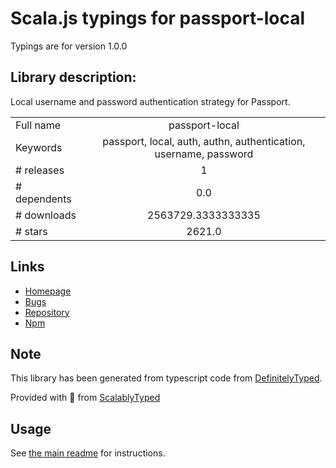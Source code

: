 
# Scala.js typings for passport-local

Typings are for version 1.0.0

## Library description:
Local username and password authentication strategy for Passport.

|                    |                 |
| ------------------ | :-------------: |
| Full name          | passport-local |
| Keywords           | passport, local, auth, authn, authentication, username, password |
| # releases         | 1 |
| # dependents       | 0.0 |
| # downloads        | 2563729.3333333335 |
| # stars            | 2621.0 |

## Links
- [Homepage](https://github.com/jaredhanson/passport-local#readme)
- [Bugs](http://github.com/jaredhanson/passport-local/issues)
- [Repository](https://github.com/jaredhanson/passport-local)
- [Npm](https://www.npmjs.com/package/passport-local)
    


## Note
This library has been generated from typescript code from [DefinitelyTyped](https://definitelytyped.org).

Provided with :purple_heart: from [ScalablyTyped](https://github.com/oyvindberg/ScalablyTyped)

## Usage
See [the main readme](../../readme.md) for instructions.


